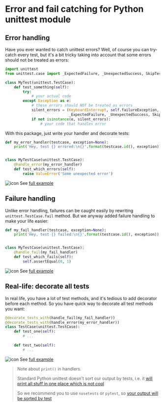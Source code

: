 # Error and fail catching for Python unittest module

## Error handling
Have you ever wanted to catch unittest errors?
Well, of course you can try-catch every test, 
 but it's a bit tricky taking into account that some errors should not be treated as errors:

```python
import unittest
from unittest.case import _ExpectedFailure, _UnexpectedSuccess, SkipTest

class MyTest(unittest.TestCase):
    def test_something(self):
        try:
            # your actual code
        except Exception as e:
            # these errors should NOT be treated as errors
            silent_errors = (KeyboardInterrupt, self.failureException,
                             _ExpectedFailure, _UnexpectedSuccess, SkipTest)
            if not isinstance(e, silent_errors):
                # your code that handles error
```

With this package, just write your handler and decorate tests:

```python
def my_error_handler(testcase, exception=None):
    print('Hey, test {} errored:\n{}'.format(testcase.id(), exception))


class MyTestCase(unittest.TestCase):
    @handle_error(my_error_handler)
    def test_which_errors(self):
        raise ValueError('Some unexpected error')

```

![icon](http://i.piccy.info/i9/c7168c8821f9e7023e32fd784d0e2f54/1489489664/1113/1127895/rsz_18_256.png)
See [full example](examples/handle_error.py)

## Failure handling
Unlike error handling, failures can be caught easily by rewriting `unittest.TestCase.fail` method.
But we anyway added failure handling to make your life easier:
 
```python
def my_fail_handler(testcase, exception=None):
    print('Hey, test {} failed:\n{}'.format(testcase.id(), exception))


class MyTestCase(unittest.TestCase):
    @handle_fail(my_fail_handler)
    def test_which_fails(self):
        self.assertEqual(0, 1)
```
![icon](http://i.piccy.info/i9/c7168c8821f9e7023e32fd784d0e2f54/1489489664/1113/1127895/rsz_18_256.png)
See [full example](examples/handle_fail.py)


## Real-life: decorate all tests
In real life, you have a lot of test methods, and it's tedious to add decorator before each method.
So you have quick way to decorate all test methods you want:
         
```python
@decorate_tests_with(handle_fail(my_fail_handler))
@decorate_tests_with(handle_error(my_error_handler))
class TestCase(unittest.TestCase):
    def test_one(self):
        # ...
         
    def test_two(self):
        # ...   

```                                                       

![icon](http://i.piccy.info/i9/c7168c8821f9e7023e32fd784d0e2f54/1489489664/1113/1127895/rsz_18_256.png)
See [full example](examples/real_life.py)

> Note about `print()` in handlers.
>
> Standard Python unittest doesn't sort our output by tests,
>  i.e. it [will print all stuff in one place which is not cool](http://www.qopy.me/nyjV1d2oS1WVsIT_Dm-AxA)
> 
> So we recommend you to use `nosetests` or `pytest`,
>  so [your output will be sorted by test](http://www.qopy.me/dY_60Yj1SSyzds7fJNyk3w)
 